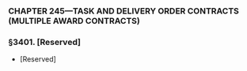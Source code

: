 ### **CHAPTER 245—TASK AND DELIVERY ORDER CONTRACTS (MULTIPLE AWARD CONTRACTS)**

### §3401. [Reserved]
* [Reserved]